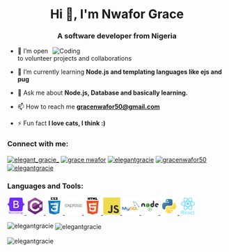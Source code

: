 <h1 align="center">Hi 👋, I'm Nwafor Grace</h1>
<h3 align="center">A software developer from Nigeria</h3>
<img align="right" alt="Coding" src="https://media.tenor.com/PP9v7VIs6R4AAAAd/scaler-create-impact.gif" width="400">

- 🔭 I’m open to volunteer projects and collaborations

- 🌱 I’m currently learning **Node.js and templating languages like ejs and pug**

- 💬 Ask me about **Node.js, Database and basically learning.**

- 📫 How to reach me **gracenwafor50@gmail.com**

- ⚡ Fun fact **I love cats, I think :)**

<h3 align="left">Connect with me:</h3>
<p align="left">
<a href="https://twitter.com/elegant_gracie_" target="blank"><img align="center" src="https://raw.githubusercontent.com/rahuldkjain/github-profile-readme-generator/master/src/images/icons/Social/twitter.svg" alt="elegant_gracie_" height="30" width="40" /></a>
<a href="https://linkedin.com/in/grace nwafor" target="blank"><img align="center" src="https://raw.githubusercontent.com/rahuldkjain/github-profile-readme-generator/master/src/images/icons/Social/linked-in-alt.svg" alt="grace nwafor" height="30" width="40" /></a>
<a href="https://fb.com/elegantgracie" target="blank"><img align="center" src="https://raw.githubusercontent.com/rahuldkjain/github-profile-readme-generator/master/src/images/icons/Social/facebook.svg" alt="elegantgracie" height="30" width="40" /></a>
<a href="https://www.hackerrank.com/gracenwafor50" target="blank"><img align="center" src="https://raw.githubusercontent.com/rahuldkjain/github-profile-readme-generator/master/src/images/icons/Social/hackerrank.svg" alt="gracenwafor50" height="30" width="40" /></a>
<a href="https://www.leetcode.com/elegantgracie" target="blank"><img align="center" src="https://raw.githubusercontent.com/rahuldkjain/github-profile-readme-generator/master/src/images/icons/Social/leet-code.svg" alt="elegantgracie" height="30" width="40" /></a>
</p>

<h3 align="left">Languages and Tools:</h3>
<p align="left"> <a href="https://getbootstrap.com" target="_blank" rel="noreferrer"> <img src="https://raw.githubusercontent.com/devicons/devicon/master/icons/bootstrap/bootstrap-plain-wordmark.svg" alt="bootstrap" width="40" height="40"/> </a> <a href="https://www.w3schools.com/cs/" target="_blank" rel="noreferrer"> <img src="https://raw.githubusercontent.com/devicons/devicon/master/icons/csharp/csharp-original.svg" alt="csharp" width="40" height="40"/> </a> <a href="https://www.w3schools.com/css/" target="_blank" rel="noreferrer"> <img src="https://raw.githubusercontent.com/devicons/devicon/master/icons/css3/css3-original-wordmark.svg" alt="css3" width="40" height="40"/> </a> <a href="https://expressjs.com" target="_blank" rel="noreferrer"> <img src="https://raw.githubusercontent.com/devicons/devicon/master/icons/express/express-original-wordmark.svg" alt="express" width="40" height="40"/> </a> <a href="https://www.w3.org/html/" target="_blank" rel="noreferrer"> <img src="https://raw.githubusercontent.com/devicons/devicon/master/icons/html5/html5-original-wordmark.svg" alt="html5" width="40" height="40"/> </a> <a href="https://developer.mozilla.org/en-US/docs/Web/JavaScript" target="_blank" rel="noreferrer"> <img src="https://raw.githubusercontent.com/devicons/devicon/master/icons/javascript/javascript-original.svg" alt="javascript" width="40" height="40"/> </a> <a href="https://www.mysql.com/" target="_blank" rel="noreferrer"> <img src="https://raw.githubusercontent.com/devicons/devicon/master/icons/mysql/mysql-original-wordmark.svg" alt="mysql" width="40" height="40"/> </a> <a href="https://nodejs.org" target="_blank" rel="noreferrer"> <img src="https://raw.githubusercontent.com/devicons/devicon/master/icons/nodejs/nodejs-original-wordmark.svg" alt="nodejs" width="40" height="40"/> </a> <a href="https://www.python.org" target="_blank" rel="noreferrer"> <img src="https://raw.githubusercontent.com/devicons/devicon/master/icons/python/python-original.svg" alt="python" width="40" height="40"/> </a> <a href="https://reactjs.org/" target="_blank" rel="noreferrer"> <img src="https://raw.githubusercontent.com/devicons/devicon/master/icons/react/react-original-wordmark.svg" alt="react" width="40" height="40"/> </a> </p>

<p><img align="left" src="https://github-readme-stats.vercel.app/api/top-langs?username=elegantgracie&show_icons=true&locale=en&layout=compact" alt="elegantgracie" /></p>

<p>&nbsp;<img align="center" src="https://github-readme-stats.vercel.app/api?username=elegantgracie&show_icons=true&locale=en" alt="elegantgracie" /></p>

<p><img align="center" src="https://github-readme-streak-stats.herokuapp.com/?user=elegantgracie&" alt="elegantgracie" /></p>


<!---
ElegantGracie/ElegantGracie is a ✨ special ✨ repository because its `README.md` (this file) appears on your GitHub profile.
You can click the Preview link to take a look at your changes.
--->
